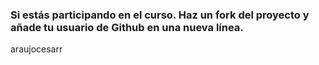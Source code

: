 ### Si estás participando en el curso. Haz un fork del proyecto y añade tu usuario de Github en una nueva línea.

araujocesarr
